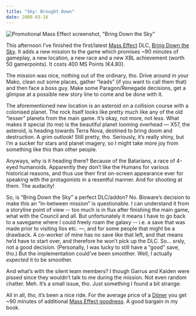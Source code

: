 ```yaml
---
title: "Sky: Brought Down"
date: 2008-03-16
---
```


![Promotional Mass Effect screenshot, "Bring Down the Sky"][1]

This afternoon I’ve finished the first/latest [Mass Effect][2] DLC,
[Bring Down the Sky][3]. It adds a new mission to the game which promises
~90 minutes of gameplay, a new location, a new race and a new XBL achievement
(worth 50 gamerpoints). It costs 400 MS Points (€4.80).

The mission was nice, nothing out of the ordinary, tho. Drive around in your Mako, clean out some places, gather “leads” (if you want to call them that)
and then face a boss guy. Make some Paragon/Renegade decisions, get a glimpse at a possible new story line to come and be done with it.

The aforementioned new location is an asteroid on a collision course with a colonised planet. The rock itself looks like pretty much like any of the old
“lesser” planets from the main game. It’s okay, not more, not less. What makes it special (to me) is the beautiful planet looming overhead — X57, the asteroid, is heading towards Terra Nova, destined to bring doom and destruction. A grim outlook! Still pretty, tho. Seriously, it’s really shiny,
but I’m a sucker for stars and planet imagery, so I might take more joy from something like this than other people.

Anyways, why is it heading there? Because of the Batarians, a race of 4-eyed humanoids. Apparently they don’t like the Humans for various historical reasons, and thus use their first on-screen appearance ever for speaking with the protagonists in a resentful manner. And for shooting at them. The audacity!

So, is “Bring Down the Sky” a perfect DLC/addon? No. Bioware’s decision to make this an “in-between mission” is questionable. I can understand it from a storyline point of view -- too much is in flux after finishing the main game,
what with the Council and all. But unfortunately it means I have to go back to a savegame where I could freely roam the galaxy -- i.e. a save that was made prior to visiting Ilos etc. —, and for some people that might be a drawback. A co-worker of mine has no save like that left, and that means he’d have to start over, and therefore he won’t pick up the DLC. So… srsly, not a good decision. (Personally, I was lucky to still have a “good” save, tho.) But the implementation could’ve been smoother. Well, I actually _expected_ it to be smoother.

And what’s with the silent team members? I though Garrus and Kaiden were pissed since they wouldn’t talk to me during the mission. Not even random chatter. Meh. It’s a small issue, tho. Just something I found a bit strange.

All in all, tho, it’s been a nice ride. For the average price of a [Döner][4]
you get ~90 minutes of additional [Mass Effect goodness][2]. A good bargain in my book.

[1]: //dl.dropbox.com/u/7298/blog/wp-content/2008/03/masseffect_02_745x440-2.jpg
[2]: http://carlo.zottmann.org/2008/01/16/mini-review-mass-effect-xbox-360/
[3]: http://masseffect.bioware.com/galacticcodex/bringdownthesky.html
[4]: http://en.wikipedia.org/wiki/Doener

